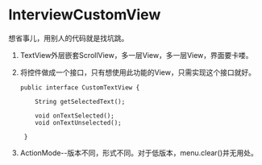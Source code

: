 # InterviewCustomView
想省事儿，用别人的代码就是找坑跳。

1. TextView外层嵌套ScrollView，多一层View，多一层View，界面要卡喽。

2. 将控件做成一个接口，只有想使用此功能的View，只需实现这个接口就好。

       public interface CustomTextView {
    
           String getSelectedText();

           void onTextSelected();
           void onTextUnselected();

        }    
    
3. ActionMode--版本不同，形式不同。对于低版本，menu.clear()并无用处。


